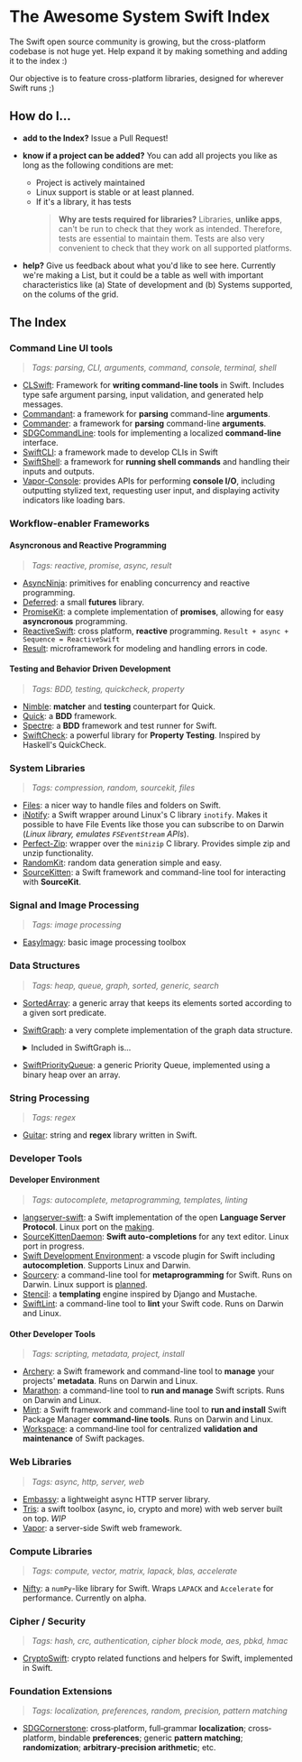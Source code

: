 
# The Awesome System Swift Index

The Swift open source community is growing, but the cross-platform codebase is not huge yet. Help expand it by making something and adding it to the index :)

Our objective is to feature cross-platform libraries, designed for wherever Swift runs ;)

## How do I...

* **add to the Index?** Issue a Pull Request!

* **know if a project can be added?** You can add all projects you like as long as the following conditions are met:
  - Project is actively maintained
  - Linux support is stable or at least planned.
  - If it's a library, it has tests
    > **Why are tests required for libraries?**
    > Libraries, **unlike apps**, can't be run to check that they work as intended.
    > Therefore, tests are essential to maintain them.
    > Tests are also very convenient to check that they work on all supported platforms.
    
* **help?** Give us feedback about what you'd like to see here. Currently we're making a List, but it could be a table as well with important characteristics like (a) State of development and (b) Systems supported, on the colums of the grid.

## The Index

### Command Line UI tools
> _Tags: parsing, CLI, arguments, command, console, terminal, shell_
* [CLSwift](https://github.com/twof/CLSwift): Framework for **writing command-line tools** in Swift. Includes type safe argument parsing, input validation, and generated help messages.
* [Commandant](https://github.com/Carthage/Commandant): a framework for **parsing** command-line **arguments**.
* [Commander](https://github.com/kylef/Commander): a framework for **parsing** command-line **arguments**.
* [SDGCommandLine](https://github.com/SDGGiesbrecht/SDGCommandLine#sdgcommandline): tools for implementing a localized **command‐line** interface.
* [SwiftCLI](https://github.com/jakeheis/SwiftCLI): a framework made to develop CLIs in Swift
* [SwiftShell](https://github.com/kareman/SwiftShell): a framework for **running shell commands** and handling their inputs and outputs. 
* [Vapor-Console](https://github.com/vapor/console): provides APIs for performing **console I/O**, including outputting stylized text, requesting user input, and displaying activity indicators like loading bars.

### Workflow-enabler Frameworks
#### Asyncronous and Reactive Programming
> *Tags: reactive, promise, async, result*
* [AsyncNinja](https://github.com/AsyncNinja/AsyncNinja): primitives for enabling concurrency and reactive programming.
* [Deferred](https://github.com/bignerdranch/Deferred): a small **futures** library.
* [PromiseKit](https://github.com/mxcl/PromiseKit/): a complete implementation of **promises**, allowing for easy **asyncronous** programming.
* [ReactiveSwift](https://github.com/ReactiveCocoa/ReactiveSwift): cross platform, **reactive** programming. `Result + async + Sequence = ReactiveSwift`
* [Result](https://github.com/antitypical/Result): microframework for modeling and handling errors in code.
#### Testing and Behavior Driven Development
> *Tags: BDD, testing, quickcheck, property*
* [Nimble](https://github.com/Quick/Nimble): **matcher** and **testing** counterpart for Quick.
* [Quick](https://github.com/Quick/Quick): a **BDD** framework.
* [Spectre](https://github.com/kylef/Spectre): a **BDD** framework and test runner for Swift.
* [SwiftCheck](https://github.com/typelift/SwiftCheck): a powerful library for **Property Testing**. Inspired by Haskell's QuickCheck.

### System Libraries
> _Tags: compression, random, sourcekit, files_
* [Files](https://github.com/JohnSundell/Files): a nicer way to handle files and folders on Swift.
* [iNotify](https://github.com/Ponyboy47/inotify): a Swift wrapper around Linux's C library `inotify`. Makes it possible to have File Events like those you can subscribe to on Darwin (_Linux library, emulates `FSEventStream` APIs_).
* [Perfect-Zip](https://github.com/PerfectlySoft/Perfect-Zip): wrapper over the `minizip` C library. Provides simple zip and unzip functionality.
* [RandomKit](https://github.com/nvzqz/RandomKit): random data generation simple and easy.
* [SourceKitten](https://github.com/jpsim/SourceKitten): a Swift framework and command-line tool for interacting with **SourceKit**.

### Signal and Image Processing
> _Tags: image processing_
* [EasyImagy](https://github.com/koher/EasyImagy): basic image processing toolbox

### Data Structures
> _Tags: heap, queue, graph, sorted, generic, search_
* [SortedArray](https://github.com/ole/SortedArray): a generic array that keeps its elements sorted according to a given sort predicate.
* [SwiftGraph](https://github.com/davecom/SwiftGraph): a very complete implementation of the graph data structure. 
    <details>
    <summary>Included in SwiftGraph is...</summary>

	* Support for weighted, unweighted, directed and undirected graphs. Graphs are generic over the types of their weights and vertices.
	* Search functions like DFS, BFS and Dijkstra's algorithm.
	* Utility functions for topological sort, Jarnik's algorithm to find a minimum-spanning tree, detecting a DAG (directed-acyclic-graph), and enumerating all cycles.
    </details> 
* [SwiftPriorityQueue](https://github.com/davecom/SwiftPriorityQueue): a generic Priority Queue, implemented using a binary heap over an array. 

### String Processing
> _Tags: regex_
* [Guitar](https://github.com/ArtSabintsev/Guitar): string and **regex** library written in Swift.

### Developer Tools

#### Developer Environment
> _Tags: autocomplete, metaprogramming, templates, linting_
* [langserver-swift](https://github.com/RLovelett/langserver-swift): a Swift implementation of the open **Language Server Protocol**. Linux port on the [making](https://github.com/RLovelett/langserver-swift/pull/36).
* [SourceKittenDaemon](https://github.com/terhechte/SourceKittenDaemon): **Swift auto-completions** for any text editor. Linux port in progress.
* [Swift Development Environment](https://github.com/vknabel/vscode-swift-development-environment): a vscode plugin for Swift including **autocompletion**. Supports Linux and Darwin.
* [Sourcery](https://github.com/krzysztofzablocki/Sourcery): a command-line tool for **metaprogramming** for Swift. Runs on Darwin. Linux support is [planned](https://github.com/krzysztofzablocki/Sourcery/milestone/2).
* [Stencil](https://github.com/kylef/Stencil): a **templating** engine inspired by Django and Mustache.
* [SwiftLint](https://github.com/realm/SwiftLint): a command-line tool to **lint** your Swift code. Runs on Darwin and Linux.

#### Other Developer Tools
> _Tags: scripting, metadata, project, install_
* [Archery](https://github.com/vknabel/Archery): a Swift framework and command-line tool to **manage** your projects' **metadata**. Runs on Darwin and Linux.
* [Marathon](https://github.com/JohnSundell/Marathon): a command-line tool to **run and manage** Swift scripts. Runs on Darwin and Linux.
* [Mint](https://github.com/yonaskolb/Mint): a Swift framework and command-line tool to **run and install** Swift Package Manager **command-line tools**. Runs on Darwin and Linux.
* [Workspace](https://github.com/SDGGiesbrecht/Workspace#workspace): a command‐line tool for centralized **validation and maintenance** of Swift packages.

### Web Libraries
> _Tags: async, http, server, web_
* [Embassy](https://github.com/envoy/Embassy): a lightweight async HTTP server library.
* [Tris](https://github.com/tris-foundation/universe): a swift toolbox (async, io, crypto and more) with web server built on top. _WIP_
* [Vapor](https://github.com/vapor/vapor): a server-side Swift web framework.

### Compute Libraries
> _Tags: compute, vector, matrix, lapack, blas, accelerate_
* [Nifty](https://github.com/nifty-swift/Nifty): a `numPy`-like library for Swift. Wraps `LAPACK` and `Accelerate` for performance. Currently on alpha.

### Cipher / Security
> _Tags: hash, crc, authentication, cipher block mode, aes, pbkd, hmac_ 
* [CryptoSwift](https://github.com/krzyzanowskim/CryptoSwift): crypto related functions and helpers for Swift, implemented in Swift.

### Foundation Extensions
> _Tags: localization, preferences, random, precision, pattern matching_
* [SDGCornerstone](https://github.com/SDGGiesbrecht/SDGCornerstone#sdgcornerstone): cross‐platform, full‐grammar **localization**; cross‐platform, bindable **preferences**; generic **pattern matching**; **randomization**; **arbitrary‐precision arithmetic**; etc.
